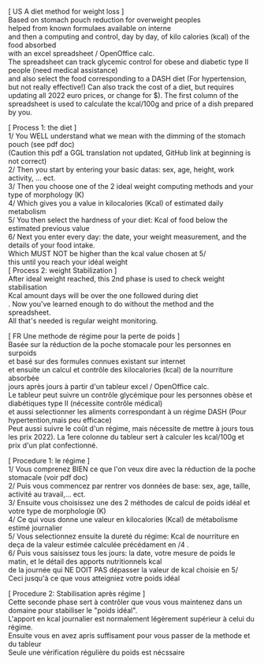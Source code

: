 [ US A diet method for weight loss ]<br />
Based on stomach pouch reduction for overweight peoples <br />
helped from known formulaes available on interne <br /> 
and then a computing and control, day by day, of kilo calories (kcal) of the food absorbed <br />
with an excel spreadsheet / OpenOffice calc. <br />
The spreadsheet can track glycemic control for obese and diabetic type II people (need medical assistance)<br />
and also select the food corresponding to a DASH diet (For hypertension, but not really effective!)
Can also track the cost of a diet, but requires updating all 2022 euro prices, or change for $).
The first column of the spreadsheet is used to calculate the kcal/100g and price of a dish prepared by you.

[ Process 1: the diet ] <br />
1/ You WELL understand what we mean with the dimming of the stomach pouch (see pdf doc)<br />
   (Caution this pdf a GGL translation not updated, GitHub link at beginning is not correct) <br /> 
2/ Then you start by entering your basic datas: sex, age, height, work activity, ... ect. <br />
3/ Then you choose one of the 2 ideal weight computing methods and your type of morphology (K) <br />
4/ Which gives you a value in kilocalories (Kcal) of estimated daily metabolism <br />
5/ You then select the hardness of your diet: Kcal of food below the estimated previous value <br />
6/ Next you enter every day: the date, your weight measurement, and the details of your food intake. <br />
   Which MUST NOT be higher than the kcal value chosen at 5/ <br />
this until you reach your idéal weight <br /> 
[ Process 2: weight Stabilization ] <br />
After ideal weight reached, this 2nd phase is used to check weight stabilisation <br />
Kcal amount days will be over the one followed during diet <br />. 
Now you've learned enough to do without the method and the spreadsheet.<br />
All that's needed is regular weight monitoring.<br />

[ FR Une methode de régime pour la perte de poids ] <br />
Basée sur la réduction de la poche stomacale pour les personnes en surpoids <br />
et basé sur des formules connues existant sur internet <br />
et ensuite un calcul et contrôle des kilocalories (kcal) de la nourriture absorbée <br /> 
jours après jours à partir d'un tableur excel / OpenOffice calc. <br />
Le tableur peut suivre un contrôle glycémique pour les personnes obèse et diabétiques type II (nécessite contrôle médical) <br />
et aussi selectionner les aliments correspondant à un régime DASH (Pour hypertention,mais peu efficace) <br />
Peut aussi suivre le coût d'un régime, mais nécessite de mettre à jours tous les prix 2022). 
La 1ere colonne du tableur sert à calculer les kcal/100g et prix d'un plat confectionné.

[ Procedure 1: le régime ]<br />
1/ Vous comprenez BIEN ce que l'on veux dire avec la réduction de la poche stomacale (voir pdf doc)<br />
2/ Puis vous commencez par rentrer vos données de base: sex, age, taille, activité au travail,... ect. <br />
3/ Ensuite vous choisissez une des 2 méthodes de calcul de poids idéal et votre type de morphologie (K) <br />
4/ Ce qui vous donne une valeur en kilocalories (Kcal) de métabolisme estimé journalier  <br />
5/ Vous selectionnez ensuite la dureté du régime: Kcal de nourriture en deça de la valeur estimée calculée précédament en /4 . <br />
6/ Puis vous saisissez tous les jours: la date, votre mesure de poids le matin, et le détail des apports nutritionnels kcal <br />
   de la journée qui NE DOIT PAS dépasser la valeur de kcal choisie en 5/ <br />
Ceci jusqu'à ce que vous atteigniez votre poids idéal <br />

[ Procedure 2: Stabilisation après régime ]<br />
Cette seconde phase sert à contrôler que vous vous maintenez dans un domaine pour stabiliser le "poids idéal". <br />
L'apport en kcal journalier est normalement légèrement supérieur à celui du régime.<br />
Ensuite vous en avez apris suffisament pour vous passer de la methode et du tableur<br />
Seule une vérification régulière du poids est nécssaire <br />     
  
